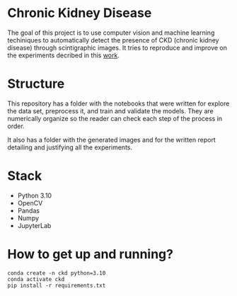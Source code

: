 # Chronic Kidney Disease
The goal of this project is to use computer vision and machine learning techiniques to automatically detect the presence of CKD (chronic kidney disease) through scintigraphic images. It tries to reproduce and improve on the experiments decribed in this [work](https://sol.sbc.org.br/index.php/sibgrapi_estendido/article/view/8318).

# Structure
This repository has a folder with the notebooks that were written for explore the data set, preprocess it, and train and validate the models. They are numerically organize so the reader can check each step of the process in order.

It also has a folder with the generated images and for the written report detailing and justifying all the experiments.

# Stack
- Python 3.10
- OpenCV
- Pandas
- Numpy
- JupyterLab

# How to get up and running?
```
conda create -n ckd python=3.10
conda activate ckd
pip install -r requirements.txt
```